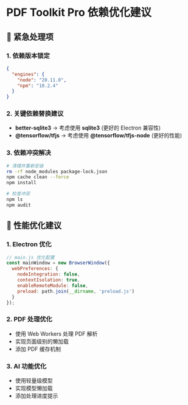 # PDF Toolkit Pro 依赖优化建议

## 🚨 紧急处理项

### 1. 依赖版本锁定
```json
{
  "engines": {
    "node": "20.11.0",
    "npm": "10.2.4"
  }
}
```

### 2. 关键依赖替换建议
- **better-sqlite3** → 考虑使用 **sqlite3** (更好的 Electron 兼容性)
- **@tensorflow/tfjs** → 考虑使用 **@tensorflow/tfjs-node** (更好的性能)

### 3. 依赖冲突解决
```bash
# 清理并重新安装
rm -rf node_modules package-lock.json
npm cache clean --force
npm install

# 检查冲突
npm ls
npm audit
```

## 🔧 性能优化建议

### 1. Electron 优化
```javascript
// main.js 优化配置
const mainWindow = new BrowserWindow({
  webPreferences: {
    nodeIntegration: false,
    contextIsolation: true,
    enableRemoteModule: false,
    preload: path.join(__dirname, 'preload.js')
  }
});
```

### 2. PDF 处理优化
- 使用 Web Workers 处理 PDF 解析
- 实现页面级别的懒加载
- 添加 PDF 缓存机制

### 3. AI 功能优化
- 使用轻量级模型
- 实现模型懒加载
- 添加处理进度提示